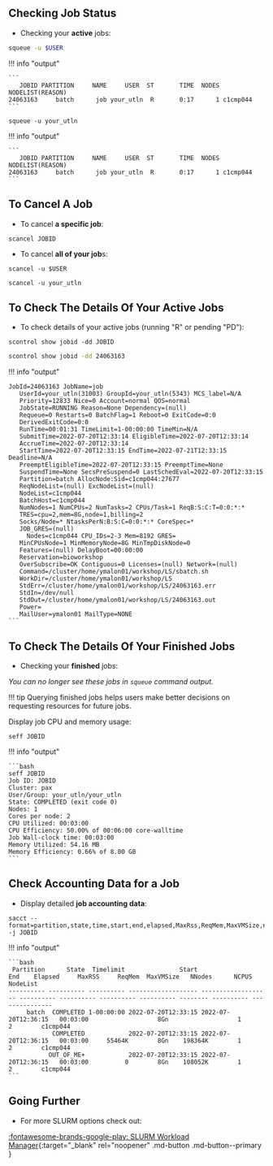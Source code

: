 ## Checking Job Status

- Checking your **active** jobs:

```bash
squeue -u $USER
```

!!! info "output"

    ```
       JOBID PARTITION     NAME     USER  ST       TIME  NODES NODELIST(REASON) 
    24063163     batch      job your_utln  R       0:17      1 c1cmp044 
    ```
            
```
squeue -u your_utln
```

!!! info "output"

    ```
       JOBID PARTITION     NAME     USER  ST       TIME  NODES NODELIST(REASON) 
    24063163     batch      job your_utln  R       0:17      1 c1cmp044 
    ```


## To Cancel A Job

- To cancel **a specific job**:

```
scancel JOBID
```

- To cancel **all of your job**s:

```
scancel -u $USER
```

```
scancel -u your_utln
```

## To Check The Details Of Your Active Jobs

- To check details of your active jobs (running "R" or pending "PD"):

```
scontrol show jobid -dd JOBID
```

```bash
scontrol show jobid -dd 24063163
```

!!! info "output"

    JobId=24063163 JobName=job
       UserId=your_utln(31003) GroupId=your_utln(5343) MCS_label=N/A
       Priority=12833 Nice=0 Account=normal QOS=normal
       JobState=RUNNING Reason=None Dependency=(null)
       Requeue=0 Restarts=0 BatchFlag=1 Reboot=0 ExitCode=0:0
       DerivedExitCode=0:0
       RunTime=00:01:31 TimeLimit=1-00:00:00 TimeMin=N/A
       SubmitTime=2022-07-20T12:33:14 EligibleTime=2022-07-20T12:33:14
       AccrueTime=2022-07-20T12:33:14
       StartTime=2022-07-20T12:33:15 EndTime=2022-07-21T12:33:15 Deadline=N/A
       PreemptEligibleTime=2022-07-20T12:33:15 PreemptTime=None
       SuspendTime=None SecsPreSuspend=0 LastSchedEval=2022-07-20T12:33:15
       Partition=batch AllocNode:Sid=c1cmp044:27677
       ReqNodeList=(null) ExcNodeList=(null)
       NodeList=c1cmp044
       BatchHost=c1cmp044
       NumNodes=1 NumCPUs=2 NumTasks=2 CPUs/Task=1 ReqB:S:C:T=0:0:*:*
       TRES=cpu=2,mem=8G,node=1,billing=2
       Socks/Node=* NtasksPerN:B:S:C=0:0:*:* CoreSpec=*
       JOB_GRES=(null)
         Nodes=c1cmp044 CPU_IDs=2-3 Mem=8192 GRES=
       MinCPUsNode=1 MinMemoryNode=8G MinTmpDiskNode=0
       Features=(null) DelayBoot=00:00:00
       Reservation=bioworkshop
       OverSubscribe=OK Contiguous=0 Licenses=(null) Network=(null)
       Command=/cluster/home/ymalon01/workshop/LS/sbatch.sh
       WorkDir=/cluster/home/ymalon01/workshop/LS
       StdErr=/cluster/home/ymalon01/workshop/LS/24063163.err
       StdIn=/dev/null
       StdOut=/cluster/home/ymalon01/workshop/LS/24063163.out
       Power=
       MailUser=ymalon01 MailType=NONE
    ```

## To Check The Details Of Your Finished Jobs

- Checking your **finished** jobs:

*You can no longer see these jobs in `squeue` command output.*

!!! tip
    Querying finished jobs helps users make better decisions on requesting resources for future jobs.

Display job CPU and memory usage:

```
seff JOBID
```

!!! info "output"

    ```bash
    seff JOBID
    Job ID: JOBID
    Cluster: pax
    User/Group: your_utln/your_utln
    State: COMPLETED (exit code 0)
    Nodes: 1
    Cores per node: 2
    CPU Utilized: 00:03:00
    CPU Efficiency: 50.00% of 00:06:00 core-walltime
    Job Wall-clock time: 00:03:00
    Memory Utilized: 54.16 MB
    Memory Efficiency: 0.66% of 8.00 GB
    ```

## Check Accounting Data for a Job

- Display detailed **job accounting data**:

```
sacct --format=partition,state,time,start,end,elapsed,MaxRss,ReqMem,MaxVMSize,nnodes,ncpus,nodelist -j JOBID
```

!!! info "output"

    ```bash
     Partition      State  Timelimit               Start                 End    Elapsed     MaxRSS     ReqMem  MaxVMSize   NNodes      NCPUS        NodeList 
    ---------- ---------- ---------- ------------------- ------------------- ---------- ---------- ---------- ---------- -------- ---------- --------------- 
         batch  COMPLETED 1-00:00:00 2022-07-20T12:33:15 2022-07-20T12:36:15   00:03:00                   8Gn                   1          2        c1cmp044 
                COMPLETED            2022-07-20T12:33:15 2022-07-20T12:36:15   00:03:00     55464K        8Gn    198364K        1          2        c1cmp044 
               OUT_OF_ME+            2022-07-20T12:33:15 2022-07-20T12:36:15   00:03:00          0        8Gn    108052K        1          2        c1cmp044 
    ```

## Going Further

- For more SLURM options check out:

[:fontawesome-brands-google-play: SLURM Workload Manager](https://slurm.schedmd.com/man_index.html){:target="_blank" rel="noopener" .md-button .md-button--primary }


